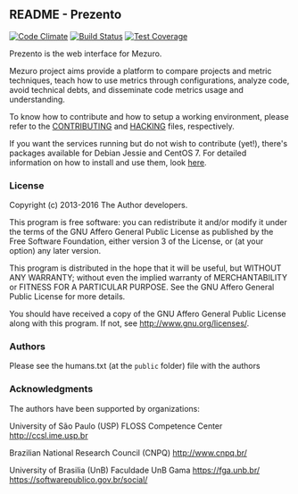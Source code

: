 ## README - Prezento

[![Code Climate](https://codeclimate.com/github/mezuro/prezento/badges/gpa.svg)](https://codeclimate.com/github/mezuro/prezento) [![Build Status](https://travis-ci.org/mezuro/prezento.svg?branch=master)](https://travis-ci.org/mezuro/prezento) [![Test Coverage](https://codeclimate.com/github/mezuro/prezento/badges/coverage.svg)](https://codeclimate.com/github/mezuro/prezento/coverage)

Prezento is the web interface for Mezuro.

Mezuro project aims provide a platform to compare projects and metric techniques, teach how to use metrics through configurations, analyze code, avoid technical debts, and disseminate code metrics usage and understanding.

To know how to contribute and how to setup a working environment, please refer to the [CONTRIBUTING](CONTRIBUTING.md) and [HACKING](HACKING.md) files, respectively.

If you want the services running but do not wish to contribute (yet!), there's packages available for Debian Jessie and CentOS 7. For detailed information on how to install and use them, look [here](http://mezuro.github.io/installation/).

### License

Copyright (c) 2013-2016 The Author developers.

This program is free software: you can redistribute it and/or modify
it under the terms of the GNU Affero General Public License as published by
the Free Software Foundation, either version 3 of the License, or
(at your option) any later version.

This program is distributed in the hope that it will be useful,
but WITHOUT ANY WARRANTY; without even the implied warranty of
MERCHANTABILITY or FITNESS FOR A PARTICULAR PURPOSE.  See the
GNU Affero General Public License for more details.

You should have received a copy of the GNU Affero General Public License
along with this program.  If not, see <http://www.gnu.org/licenses/>.

### Authors

Please see the humans.txt (at the `public` folder) file with the authors

### Acknowledgments

The authors have been supported by organizations:

University of São Paulo (USP)
FLOSS Competence Center
http://ccsl.ime.usp.br

Brazilian National Research Council (CNPQ)
http://www.cnpq.br/

University of Brasilia (UnB)
Faculdade UnB Gama
https://fga.unb.br/
https://softwarepublico.gov.br/social/
